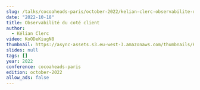 ```yaml
---
slug: /talks/cocoaheads-paris/october-2022/kelian-clerc-observabilite-du-cote-client
date: "2022-10-18"
title: Observabilité du coté client
author:
  - Kélian Clerc
video: KoODeKiugN8
thumbnail: https://async-assets.s3.eu-west-3.amazonaws.com/thumbnails/KoODeKiugN8.jpg
slides: null
tags: []
year: 2022
conference: cocoaheads-paris
edition: october-2022
allow_ads: false
---
```

